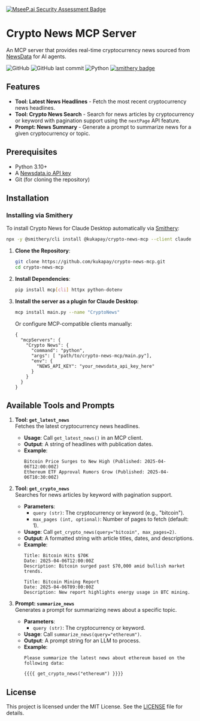 [![MseeP.ai Security Assessment Badge](https://mseep.net/pr/kukapay-crypto-news-mcp-badge.png)](https://mseep.ai/app/kukapay-crypto-news-mcp)

# Crypto News MCP Server

An MCP server that provides real-time cryptocurrency news sourced from [NewsData](https://newsdata.io/) for AI agents.

![GitHub](https://img.shields.io/github/license/kukapay/crypto-news-mcp) 
![GitHub last commit](https://img.shields.io/github/last-commit/kukapay/crypto-news-mcp) 
![Python](https://img.shields.io/badge/python-3.10%2B-blue)
[![smithery badge](https://smithery.ai/badge/@kukapay/crypto-news-mcp)](https://smithery.ai/server/@kukapay/crypto-news-mcp)

## Features

- **Tool: Latest News Headlines** - Fetch the most recent cryptocurrency news headlines.
- **Tool: Crypto News Search** - Search for news articles by cryptocurrency or keyword with pagination support using the `nextPage` API feature.
- **Prompt: News Summary** - Generate a prompt to summarize news for a given cryptocurrency or topic.

## Prerequisites

- Python 3.10+
- A [Newsdata.io API key](https://newsdata.io/register?ref=kukapay) 
- Git (for cloning the repository)

## Installation

### Installing via Smithery

To install Crypto News for Claude Desktop automatically via [Smithery](https://smithery.ai/server/@kukapay/crypto-news-mcp):

```bash
npx -y @smithery/cli install @kukapay/crypto-news-mcp --client claude
```

1. **Clone the Repository**:
   ```bash
   git clone https://github.com/kukapay/crypto-news-mcp.git
   cd crypto-news-mcp
   ```

2. **Install Dependencies**:
   ```bash
   pip install mcp[cli] httpx python-dotenv
   ```
   
4. **Install the server as a plugin for Claude Desktop**:
    ```bash
    mcp install main.py --name "CryptoNews"
    ```

    Or configure MCP-compatible clients manually:
    ```
    {
      "mcpServers": { 
        "Crypto News": { 
          "command": "python", 
          "args": [ "path/to/crypto-news-mcp/main.py"],
          "env": {
            "NEWS_API_KEY": "your_newsdata_api_key_here"
          }
        } 
      }
    }
    ```

## Available Tools and Prompts

1. **Tool: `get_latest_news`**  
   Fetches the latest cryptocurrency news headlines.
   - **Usage**: Call `get_latest_news()` in an MCP client.
   - **Output**: A string of headlines with publication dates.
   - **Example**:
     ```
     Bitcoin Price Surges to New High (Published: 2025-04-06T12:00:00Z)
     Ethereum ETF Approval Rumors Grow (Published: 2025-04-06T10:30:00Z)
     ```

2. **Tool: `get_crypto_news`**  
   Searches for news articles by keyword with pagination support.
   - **Parameters**:
     - `query (str)`: The cryptocurrency or keyword (e.g., "bitcoin").
     - `max_pages (int, optional)`: Number of pages to fetch (default: 1).
   - **Usage**: Call `get_crypto_news(query="bitcoin", max_pages=2)`.
   - **Output**: A formatted string with article titles, dates, and descriptions.
   - **Example**:
     ```
     Title: Bitcoin Hits $70K
     Date: 2025-04-06T12:00:00Z
     Description: Bitcoin surged past $70,000 amid bullish market trends.

     Title: Bitcoin Mining Report
     Date: 2025-04-06T09:00:00Z
     Description: New report highlights energy usage in BTC mining.
     ```

3. **Prompt: `summarize_news`**  
   Generates a prompt for summarizing news about a specific topic.
   - **Parameters**:
     - `query (str)`: The cryptocurrency or keyword.
   - **Usage**: Call `summarize_news(query="ethereum")`.
   - **Output**: A prompt string for an LLM to process.
   - **Example**:
     ```
     Please summarize the latest news about ethereum based on the following data:

     {{{{ get_crypto_news("ethereum") }}}}
     ```
## License

This project is licensed under the MIT License. See the [LICENSE](LICENSE) file for details.

